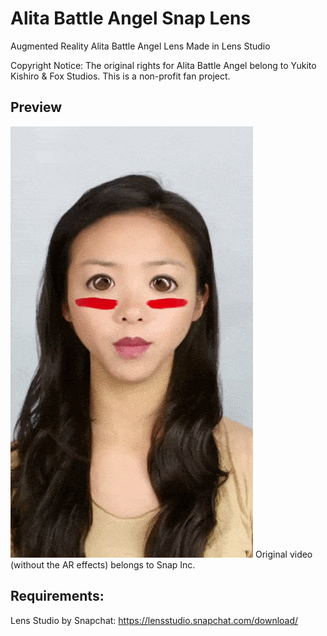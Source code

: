 # Alita Battle Angel Snap Lens
Augmented Reality Alita Battle Angel Lens Made in Lens Studio

Copyright Notice: The original rights for Alita Battle Angel belong to Yukito Kishiro & Fox Studios. This is a non-profit fan project. 

## Preview
![](preview.gif)
Original video (without the AR effects) belongs to Snap Inc.

## Requirements:
Lens Studio by Snapchat: https://lensstudio.snapchat.com/download/
